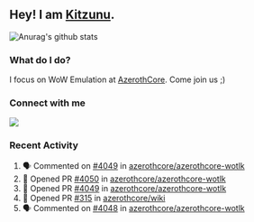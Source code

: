 ## Hey! I am [Kitzunu](https://Github.com/Kitzunu).

![Anurag's github stats](https://github-readme-stats.kitzunu.vercel.app/api?username=Kitzunu&show_icons=true)

### What do I do?

I focus on WoW Emulation at [AzerothCore](https://Github.com/AzerothCore). Come join us ;)

### Connect with me
[![](https://img.shields.io/badge/AzerothCore%20Discord-Connect%20with%20me!-green)](https://discord.com/invite/gkt4y2x)

### Recent Activity

<!--START_SECTION:activity-->
1. 🗣 Commented on [#4049](https://github.com/azerothcore/azerothcore-wotlk/issues/4049) in [azerothcore/azerothcore-wotlk](https://github.com/azerothcore/azerothcore-wotlk)
2. 💪 Opened PR [#4050](https://github.com/azerothcore/azerothcore-wotlk/pull/4050) in [azerothcore/azerothcore-wotlk](https://github.com/azerothcore/azerothcore-wotlk)
3. 💪 Opened PR [#4049](https://github.com/azerothcore/azerothcore-wotlk/pull/4049) in [azerothcore/azerothcore-wotlk](https://github.com/azerothcore/azerothcore-wotlk)
4. 💪 Opened PR [#315](https://github.com/azerothcore/wiki/pull/315) in [azerothcore/wiki](https://github.com/azerothcore/wiki)
5. 🗣 Commented on [#4048](https://github.com/azerothcore/azerothcore-wotlk/issues/4048) in [azerothcore/azerothcore-wotlk](https://github.com/azerothcore/azerothcore-wotlk)
<!--END_SECTION:activity-->

